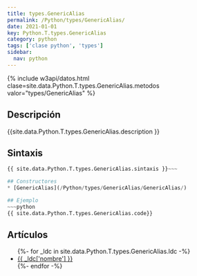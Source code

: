 ```yaml
---
title: types.GenericAlias
permalink: /Python/types/GenericAlias/
date: 2021-01-01
key: Python.T.types.GenericAlias
category: python
tags: ['clase python', 'types']
sidebar: 
  nav: python
---
```


{% include w3api/datos.html clase=site.data.Python.T.types.GenericAlias.metodos valor="types/GenericAlias" %}

## Descripción
{{site.data.Python.T.types.GenericAlias.description }}

## Sintaxis
~~~python
{{ site.data.Python.T.types.GenericAlias.sintaxis }}~~~

## Constructores
* [GenericAlias](/Python/types/GenericAlias/GenericAlias/)

## Ejemplo
~~~python
{{ site.data.Python.T.types.GenericAlias.code}}
~~~

## Artículos
<ul>
{%- for _ldc in site.data.Python.T.types.GenericAlias.ldc -%}
   <li>
       <a href="{{_ldc['url'] }}">{{ _ldc['nombre'] }}</a>
   </li>
{%- endfor -%}
</ul>
